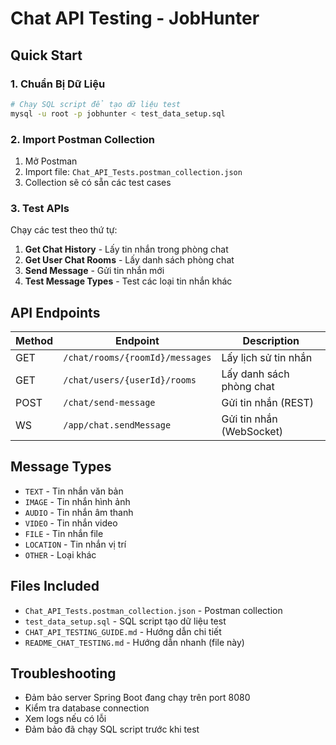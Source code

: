 # Chat API Testing - JobHunter

## Quick Start

### 1. Chuẩn Bị Dữ Liệu
```bash
# Chạy SQL script để tạo dữ liệu test
mysql -u root -p jobhunter < test_data_setup.sql
```

### 2. Import Postman Collection
1. Mở Postman
2. Import file: `Chat_API_Tests.postman_collection.json`
3. Collection sẽ có sẵn các test cases

### 3. Test APIs
Chạy các test theo thứ tự:
1. **Get Chat History** - Lấy tin nhắn trong phòng chat
2. **Get User Chat Rooms** - Lấy danh sách phòng chat
3. **Send Message** - Gửi tin nhắn mới
4. **Test Message Types** - Test các loại tin nhắn khác

## API Endpoints

| Method | Endpoint | Description |
|--------|----------|-------------|
| GET | `/chat/rooms/{roomId}/messages` | Lấy lịch sử tin nhắn |
| GET | `/chat/users/{userId}/rooms` | Lấy danh sách phòng chat |
| POST | `/chat/send-message` | Gửi tin nhắn (REST) |
| WS | `/app/chat.sendMessage` | Gửi tin nhắn (WebSocket) |

## Message Types
- `TEXT` - Tin nhắn văn bản
- `IMAGE` - Tin nhắn hình ảnh  
- `AUDIO` - Tin nhắn âm thanh
- `VIDEO` - Tin nhắn video
- `FILE` - Tin nhắn file
- `LOCATION` - Tin nhắn vị trí
- `OTHER` - Loại khác

## Files Included
- `Chat_API_Tests.postman_collection.json` - Postman collection
- `test_data_setup.sql` - SQL script tạo dữ liệu test
- `CHAT_API_TESTING_GUIDE.md` - Hướng dẫn chi tiết
- `README_CHAT_TESTING.md` - Hướng dẫn nhanh (file này)

## Troubleshooting
- Đảm bảo server Spring Boot đang chạy trên port 8080
- Kiểm tra database connection
- Xem logs nếu có lỗi
- Đảm bảo đã chạy SQL script trước khi test 